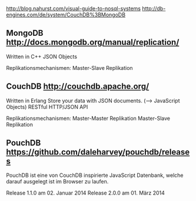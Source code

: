 http://blog.nahurst.com/visual-guide-to-nosql-systems
http://db-engines.com/de/system/CouchDB%3BMongoDB

## MongoDB http://docs.mongodb.org/manual/replication/
Written in C++
JSON Objects

Replikationsmechanismen:
Master-Slave Replikation

## CouchDB http://couchdb.apache.org/
Written in Erlang
Store your data with JSON documents. (--> JavaScript Objects)
RESTful HTTP/JSON API

Replikationsmechanismen:
Master-Master Replikation
Master-Slave Replikation

## PouchDB https://github.com/daleharvey/pouchdb/releases
PouchDB ist eine von CouchDB inspirierte JavaScript Datenbank, welche darauf ausgelegt ist im Browser zu laufen.

Release 1.1.0 am 02. Januar 2014
Release 2.0.0 am 01. März 2014